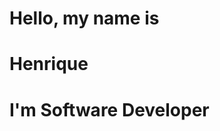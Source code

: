 

<div style={{ textAlign: "center", display: "flex", flexDirection: "column" }}>
  <h1>Hello, my name is</h1>
  <h1>Henrique</h1>
  <h1>
    I'm Software Developer
  </h1>
</div>
